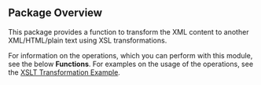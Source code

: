 ## Package Overview

This package provides a function to transform the XML content to another XML/HTML/plain text using XSL transformations.

For information on the operations, which you can perform with this module, see the below **Functions**. For examples on the usage of the operations, see the [XSLT Transformation Example](https://ballerina.io/learn/by-example/xslt-transformation.html).